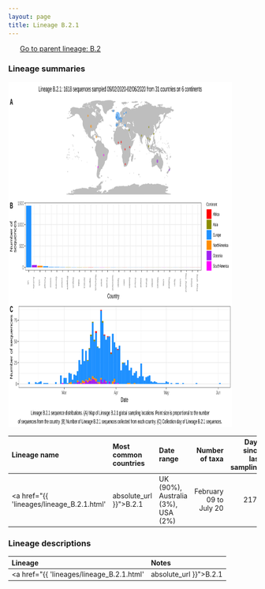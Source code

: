 ```yaml
---
layout: page
title: Lineage B.2.1
---
```




<p>
<ul class="actions small">
	 <a href="{{ 'lineages/lineage_B.2.html' | absolute_url }}" class="button special fit">Go to parent lineage: B.2</a>
</ul>
</p>
<h3> Lineage summaries</h3>

<img src="../assets/images/B.2.1.svg" alt="B.2.1 lineage summary figure" width="90%" height="700px" />


| Lineage name | Most common countries | Date range | Number of taxa |  Days since last sampling | Known Travel | Recall value |
|:-----|:-----|:-------|-------:|-------:|:---------|--------:|
| <a href="{{ 'lineages/lineage_B.2.1.html' | absolute_url }}">B.2.1</a> | UK (90%), Australia (3%), USA (2%) | February 09 to July 20 | 2173 | 15 |  | 0.995 |

<h3>Lineage descriptions</h3>

| Lineage | Notes |
|:-----|:-----|
| <a href="{{ 'lineages/lineage_B.2.1.html' | absolute_url }}">B.2.1</a> | Large lineage with representation from UK, Europe, Jordan, Australia, USA, India, Ghana (BS=21)  |

